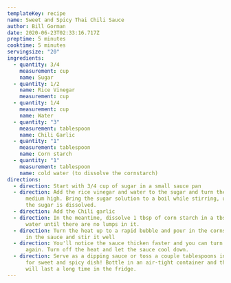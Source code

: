 ```yaml
---
templateKey: recipe
name: Sweet and Spicy Thai Chili Sauce
author: Bill Gorman
date: 2020-06-23T02:33:16.717Z
preptime: 5 minutes
cooktime: 5 minutes
servingsize: "20"
ingredients:
  - quantity: 3/4
    measurement: cup
    name: Sugar
  - quantity: 1/2
    name: Rice Vinegar
    measurement: cup
  - quantity: 1/4
    measurement: cup
    name: Water
  - quantity: "3"
    measurement: tablespoon
    name: Chili Garlic
  - quantity: "1"
    measurement: tablespoon
    name: Corn starch
  - quantity: "1"
    measurement: tablespoon
    name: cold water (to dissolve the cornstarch)
directions:
  - direction: Start with 3/4 cup of sugar in a small sauce pan
  - direction: Add the rice vinegar and water to the sugar and turn the heat to
      medium high. Bring the sugar solution to a boil while stirring, until all
      the sugar is dissolved.
  - direction: Add the Chili garlic
  - direction: In the meantime, dissolve 1 tbsp of corn starch in a tbsp of cold
      water until there are no lumps in it.
  - direction: Turn the heat up to a rapid bubble and pour in the cornstarch slurry
      in the sauce and stir it well
  - direction: You'll notice the sauce thicken faster and you can turn the heat down
      again. Turn off the heat and let the sauce cool down.
  - direction: Serve as a dipping sauce or toss a couple tablespoons in a stir fry
      for sweet and spicy dish! Bottle in an air-tight container and this sauce
      will last a long time in the fridge.
---
```

